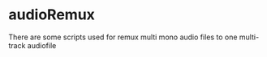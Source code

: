 # audioRemux
There are some scripts used for remux multi mono audio files to one multi-track audiofile
